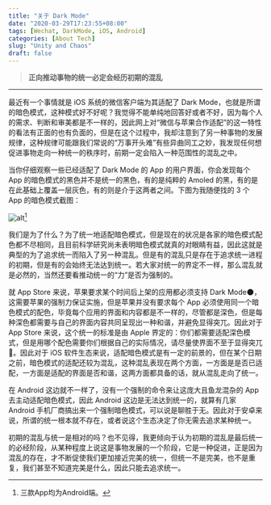 ```yaml
---
title: "关于 Dark Mode"
date: "2020-03-29T17:23:55+08:00"
tags: [Wechat, DarkMode, iOS, Android]
categories: [About Tech]
slug: "Unity and Chaos"
draft: false
---
```


> **正向推动事物的统一必定会经历初期的混乱**

---

最近有一个事情就是 iOS 系统的微信客户端为其适配了 Dark Mode，也就是所谓的暗色模式，这种模式好不好呢？我觉得不能单纯地回答好或者不好，因为每个人的需求、判断和审美都是不一样的，因此网上对“微信与苹果合作适配”的这一特性的看法有正面的也有负面的，但是在这个过程中，我却注意到了另一种事物的发展规律，这种规律可能跟我们常说的“万事开头难”有些异曲同工之妙，我发现任何想促进事物走向一种统一的秩序时，前期一定会陷入一种范围性的混乱之中。

当你仔细观察一些已经适配了 Dark Mode 的 App 的用户界面，你会发现每个 App 的暗色模式的黑色并不是统一的黑色，有的是纯粹的 Amoled 的黑，有的是在此基础上覆盖一层灰色，有的则是介于这两者之间。下图为我随便找的 3 个 App 的暗色模式截图：

![alt](https://dawnblog-1300625500.cos.ap-guangzhou.myqcloud.com/images/20200329173513.png "分别是Telegram X/Github/Wechat")[^1]

[^1]: 三款App均为Android端。

我们是为了什么？为了统一地适配暗色模式，但是现在的状况是各家的暗色模式配色都不尽相同，且目前科学研究尚未表明暗色模式就真的对眼睛有益，因此这就是典型的为了追求统一而陷入了另一种混乱。但是有的混乱只是存在于追求统一进程的初期，但是有的会始终无法达到统一。若大家对统一的界定不一样，那么混乱就是必然的，当然还要看推动统一的“力”是否为强制的。

就 App Store 来说，苹果要求某个时间后上架的应用都必须支持 Dark Mode🌑，这需要苹果的强制力保证实施，但是苹果并没有要求每个 App 必须使用同一个暗色模式的配色，毕竟每个应用的界面和内容都是不一样的，尽管都是深色，但是每种深色都需要与自己的界面内容共同呈现出一种和谐，并避免显得突兀。因此对于 App Store 来说，这个统一的标准是由 Apple 界定的：你们都需要适配深色模式，但是用哪个配色需要你们根据自己的实际情况，请尽量使界面不至于显得突兀:shit:。因此对于 iOS 软件生态来说，适配暗色模式是有一定的前景的，但在某个日期之前，暗色模式的适配还较为混乱，这种混乱表现在两个方面，一方面是是否已适配，一方面是适配的界面是否和谐，这两方面都具备的话，就从混乱走向了统一。

在 Android 这边就不一样了，没有一个强制的命令来让这庞大且鱼龙混杂的 App 去主动适配暗色模式，因此 Android 这边是无法达到统一的，就算有几家 Android 手机厂商搞出来一个强制暗色模式，可以说是聊胜于无。因此对于安卓来说，所谓的统一根本就不存在，或者说这个生态决定了你无需去追求某种统一。

初期的混乱与统一是相对的吗？也不见得，我更倾向于认为初期的混乱是最后统一的必经阶段，从某种程度上说这是事物发展的一个阶段，它是一种促进，正是因为混乱的存在，才不断促使我们更加接近完美的统一，但统一不是完美，也不是重复，我们甚至不知道完美是什么，因此只能去追求统一。
